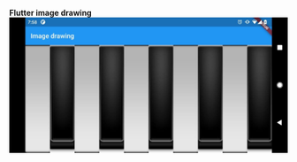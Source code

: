 **Flutter image drawing**
![enter image description here](https://github.com/minuth/flutter-drawing-image/blob/master/drawing_image/asset/screenshot.jpg?raw=true)
